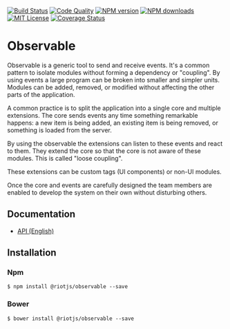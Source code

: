 [![Build Status][travis-image]][travis-url]
[![Code Quality][codeclimate-image]][codeclimate-url]
[![NPM version][npm-version-image]][npm-url]
[![NPM downloads][npm-downloads-image]][npm-url]
[![MIT License][license-image]][license-url]
[![Coverage Status][coverage-image]][coverage-url]

# Observable

Observable is a generic tool to send and receive events. It's a common pattern to isolate modules without forming a dependency or "coupling". By using events a large program can be broken into smaller and simpler units. Modules can be added, removed, or modified without affecting the other parts of the application.

A common practice is to split the application into a single core and multiple extensions. The core sends events any time something remarkable happens: a new item is being added, an existing item is being removed, or something is loaded from the server.

By using the observable the extensions can listen to these events and react to them. They extend the core so that the core is not aware of these modules. This is called "loose coupling".

These extensions can be custom tags (UI components) or non-UI modules.

Once the core and events are carefully designed the team members are enabled to develop the system on their own without disturbing others.

## Documentation

- [API (English)](doc/)

## Installation

### Npm

`$ npm install @riotjs/observable --save`

### Bower

`$ bower install @riotjs/observable --save`

[travis-image]:https://img.shields.io/travis/riot/observable.svg?style=flat-square
[travis-url]:https://travis-ci.org/riot/observable

[license-image]:http://img.shields.io/badge/license-MIT-000000.svg?style=flat-square
[license-url]:LICENSE.txt

[npm-version-image]:http://img.shields.io/npm/v/@riotjs/observable.svg?style=flat-square
[npm-downloads-image]:http://img.shields.io/npm/dm/@riotjs/observable.svg?style=flat-square
[npm-url]:https://npmjs.org/package/@riotjs/observable

[coverage-image]:https://img.shields.io/coveralls/riot/observable/master.svg?style=flat-square
[coverage-url]:https://coveralls.io/r/riot/observable/?branch=master

[codeclimate-image]:https://api.codeclimate.com/v1/badges/d1403f06d0e9467985e3/maintainability
[codeclimate-url]:https://codeclimate.com/github/riot/observable
